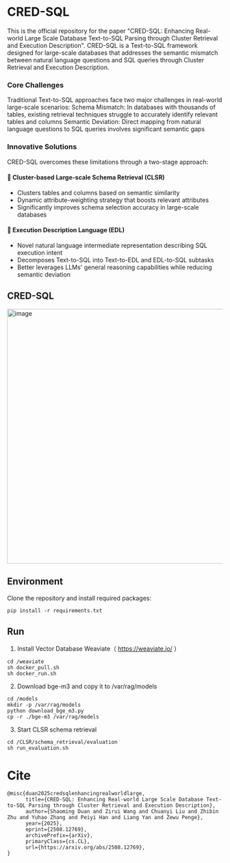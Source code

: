 # CRED-SQL
This is the official repository for the paper "CRED-SQL: Enhancing Real-world Large Scale Database Text-to-SQL Parsing through Cluster Retrieval and Execution Description". CRED-SQL is a Text-to-SQL framework designed for large-scale databases that addresses the semantic mismatch between natural language questions and SQL queries through Cluster Retrieval and Execution Description.

### Core Challenges
Traditional Text-to-SQL approaches face two major challenges in real-world large-scale scenarios:
Schema Mismatch: In databases with thousands of tables, existing retrieval techniques struggle to accurately identify relevant tables and columns
Semantic Deviation: Direct mapping from natural language questions to SQL queries involves significant semantic gaps

### Innovative Solutions
CRED-SQL overcomes these limitations through a two-stage approach:
#### 🔄 Cluster-based Large-scale Schema Retrieval (CLSR)
* Clusters tables and columns based on semantic similarity
* Dynamic attribute-weighting strategy that boosts relevant attributes
* Significantly improves schema selection accuracy in large-scale databases

#### 📝 Execution Description Language (EDL)
* Novel natural language intermediate representation describing SQL execution intent
* Decomposes Text-to-SQL into Text-to-EDL and EDL-to-SQL subtasks
* Better leverages LLMs' general reasoning capabilities while reducing semantic deviation

## CRED-SQL
<img width="1590" height="595" alt="image" src="https://github.com/user-attachments/assets/79edb5e3-df37-458c-b093-e8ff2538559e" />

## Environment
Clone the repository and install required packages:
```
pip install -r requirements.txt
```
## Run
1. Install Vector Database Weaviate（ https://weaviate.io/ ）
```
cd /weaviate
sh docker_pull.sh
sh docker_run.sh
```
2. Download bge-m3 and copy it to /var/rag/models
```
cd /models
mkdir -p /var/rag/models
python download_bge_m3.py
cp -r ./bge-m3 /var/rag/models
```
3. Start CLSR schema retrieval
```
cd /CLSR/schema_retrieval/evaluation
sh run_evaluation.sh
```


# Cite
```
@misc{duan2025credsqlenhancingrealworldlarge,
      title={CRED-SQL: Enhancing Real-world Large Scale Database Text-to-SQL Parsing through Cluster Retrieval and Execution Description}, 
      author={Shaoming Duan and Zirui Wang and Chuanyi Liu and Zhibin Zhu and Yuhao Zhang and Peiyi Han and Liang Yan and Zewu Penge},
      year={2025},
      eprint={2508.12769},
      archivePrefix={arXiv},
      primaryClass={cs.CL},
      url={https://arxiv.org/abs/2508.12769}, 
}
```
